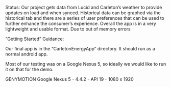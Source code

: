 Status:
Our project gets data from Lucid and Carleton’s weather to provide updates on load and when synced. Historical data can be graphed via the historical tab and there are a series of user preferences that can be used to further enhance the consumer’s experience. Overall the app is in a very lightweight and usable format. Due to out of memory errors



“Getting Started” Guidance:

Our final app is in the “CarletonEnergyApp” directory. It should run as a normal android app.

Most of our testing was on a Google Nexus 5, so ideally we would like to run it on that for the demo.

GENYMOTION
Google Nexus 5 - 4.4.2 - API 19 - 1080 x 1920
